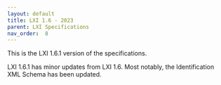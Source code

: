 ```yaml
---
layout: default
title: LXI 1.6 - 2023
parent: LXI Specifications
nav_order:  8
---
```


This is the LXI 1.6.1 version of  the specifications.

LXI 1.6.1 has minor updates from LXI 1.6.  Most notably, the 
Identification XML Schema has been updated.
